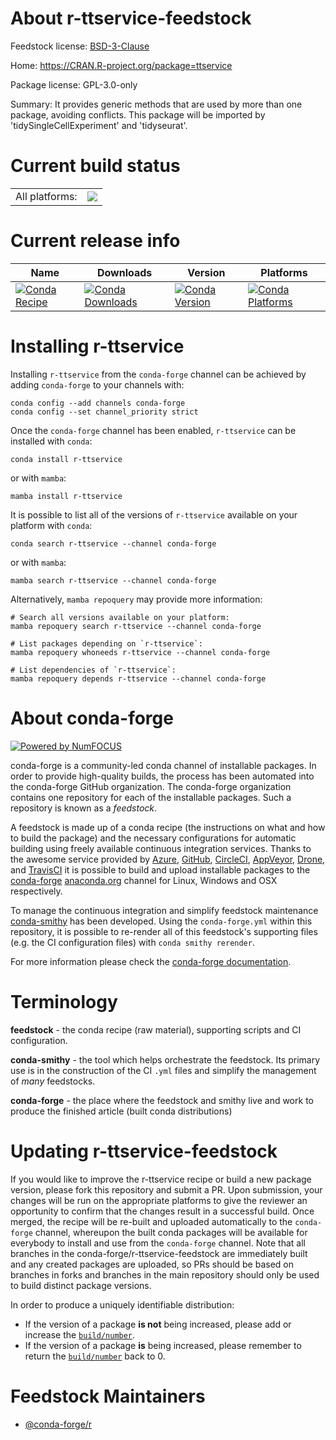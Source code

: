 About r-ttservice-feedstock
===========================

Feedstock license: [BSD-3-Clause](https://github.com/conda-forge/r-ttservice-feedstock/blob/main/LICENSE.txt)

Home: https://CRAN.R-project.org/package=ttservice

Package license: GPL-3.0-only

Summary: It provides generic methods that are used by more than one package, avoiding conflicts. This package will be imported by 'tidySingleCellExperiment' and 'tidyseurat'.

Current build status
====================


<table><tr><td>All platforms:</td>
    <td>
      <a href="https://dev.azure.com/conda-forge/feedstock-builds/_build/latest?definitionId=17859&branchName=main">
        <img src="https://dev.azure.com/conda-forge/feedstock-builds/_apis/build/status/r-ttservice-feedstock?branchName=main">
      </a>
    </td>
  </tr>
</table>

Current release info
====================

| Name | Downloads | Version | Platforms |
| --- | --- | --- | --- |
| [![Conda Recipe](https://img.shields.io/badge/recipe-r--ttservice-green.svg)](https://anaconda.org/conda-forge/r-ttservice) | [![Conda Downloads](https://img.shields.io/conda/dn/conda-forge/r-ttservice.svg)](https://anaconda.org/conda-forge/r-ttservice) | [![Conda Version](https://img.shields.io/conda/vn/conda-forge/r-ttservice.svg)](https://anaconda.org/conda-forge/r-ttservice) | [![Conda Platforms](https://img.shields.io/conda/pn/conda-forge/r-ttservice.svg)](https://anaconda.org/conda-forge/r-ttservice) |

Installing r-ttservice
======================

Installing `r-ttservice` from the `conda-forge` channel can be achieved by adding `conda-forge` to your channels with:

```
conda config --add channels conda-forge
conda config --set channel_priority strict
```

Once the `conda-forge` channel has been enabled, `r-ttservice` can be installed with `conda`:

```
conda install r-ttservice
```

or with `mamba`:

```
mamba install r-ttservice
```

It is possible to list all of the versions of `r-ttservice` available on your platform with `conda`:

```
conda search r-ttservice --channel conda-forge
```

or with `mamba`:

```
mamba search r-ttservice --channel conda-forge
```

Alternatively, `mamba repoquery` may provide more information:

```
# Search all versions available on your platform:
mamba repoquery search r-ttservice --channel conda-forge

# List packages depending on `r-ttservice`:
mamba repoquery whoneeds r-ttservice --channel conda-forge

# List dependencies of `r-ttservice`:
mamba repoquery depends r-ttservice --channel conda-forge
```


About conda-forge
=================

[![Powered by
NumFOCUS](https://img.shields.io/badge/powered%20by-NumFOCUS-orange.svg?style=flat&colorA=E1523D&colorB=007D8A)](https://numfocus.org)

conda-forge is a community-led conda channel of installable packages.
In order to provide high-quality builds, the process has been automated into the
conda-forge GitHub organization. The conda-forge organization contains one repository
for each of the installable packages. Such a repository is known as a *feedstock*.

A feedstock is made up of a conda recipe (the instructions on what and how to build
the package) and the necessary configurations for automatic building using freely
available continuous integration services. Thanks to the awesome service provided by
[Azure](https://azure.microsoft.com/en-us/services/devops/), [GitHub](https://github.com/),
[CircleCI](https://circleci.com/), [AppVeyor](https://www.appveyor.com/),
[Drone](https://cloud.drone.io/welcome), and [TravisCI](https://travis-ci.com/)
it is possible to build and upload installable packages to the
[conda-forge](https://anaconda.org/conda-forge) [anaconda.org](https://anaconda.org/)
channel for Linux, Windows and OSX respectively.

To manage the continuous integration and simplify feedstock maintenance
[conda-smithy](https://github.com/conda-forge/conda-smithy) has been developed.
Using the ``conda-forge.yml`` within this repository, it is possible to re-render all of
this feedstock's supporting files (e.g. the CI configuration files) with ``conda smithy rerender``.

For more information please check the [conda-forge documentation](https://conda-forge.org/docs/).

Terminology
===========

**feedstock** - the conda recipe (raw material), supporting scripts and CI configuration.

**conda-smithy** - the tool which helps orchestrate the feedstock.
                   Its primary use is in the construction of the CI ``.yml`` files
                   and simplify the management of *many* feedstocks.

**conda-forge** - the place where the feedstock and smithy live and work to
                  produce the finished article (built conda distributions)


Updating r-ttservice-feedstock
==============================

If you would like to improve the r-ttservice recipe or build a new
package version, please fork this repository and submit a PR. Upon submission,
your changes will be run on the appropriate platforms to give the reviewer an
opportunity to confirm that the changes result in a successful build. Once
merged, the recipe will be re-built and uploaded automatically to the
`conda-forge` channel, whereupon the built conda packages will be available for
everybody to install and use from the `conda-forge` channel.
Note that all branches in the conda-forge/r-ttservice-feedstock are
immediately built and any created packages are uploaded, so PRs should be based
on branches in forks and branches in the main repository should only be used to
build distinct package versions.

In order to produce a uniquely identifiable distribution:
 * If the version of a package **is not** being increased, please add or increase
   the [``build/number``](https://docs.conda.io/projects/conda-build/en/latest/resources/define-metadata.html#build-number-and-string).
 * If the version of a package **is** being increased, please remember to return
   the [``build/number``](https://docs.conda.io/projects/conda-build/en/latest/resources/define-metadata.html#build-number-and-string)
   back to 0.

Feedstock Maintainers
=====================

* [@conda-forge/r](https://github.com/orgs/conda-forge/teams/r/)

